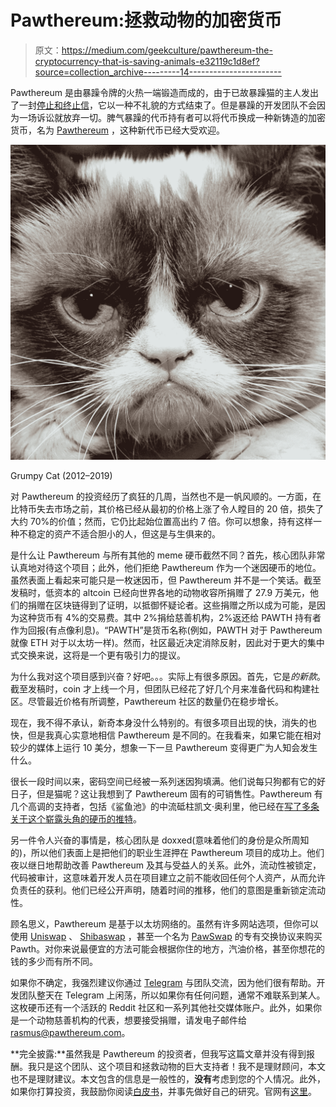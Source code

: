 # Pawthereum:拯救动物的加密货币

> 原文：<https://medium.com/geekculture/pawthereum-the-cryptocurrency-that-is-saving-animals-e32119c1d8ef?source=collection_archive---------14----------------------->

Pawthereum 是由暴躁令牌的火热一端锻造而成的，由于已故暴躁猫的主人发出了一封[停止和终止信](https://viacasinos.com/blog/grumpy-did-a-dumpy/)，它以一种不礼貌的方式结束了。但是暴躁的开发团队不会因为一场诉讼就放弃一切。脾气暴躁的代币持有者可以将代币换成一种新铸造的加密货币，名为 [Pawthereum](https://pawthereum.com/) ，这种新代币已经大受欢迎。

![](img/d15a1876530af5604a9727ba02ed4080.png)

Grumpy Cat (2012–2019)

对 Pawthereum 的投资经历了疯狂的几周，当然也不是一帆风顺的。一方面，在比特币失去市场之前，其价格已经从最初的价格上涨了令人瞠目的 20 倍，损失了大约 70%的价值；然而，它仍比起始位置高出约 7 倍。你可以想象，持有这样一种不稳定的资产不适合胆小的人，但这是与生俱来的。

是什么让 Pawthereum 与所有其他的 meme 硬币截然不同？首先，核心团队非常认真地对待这个项目；此外，他们拒绝 Pawthereum 作为一个迷因硬币的地位。虽然表面上看起来可能只是一枚迷因币，但 Pawthereum 并不是一个笑话。截至发稿时，低资本的 altcoin 已经向世界各地的动物收容所捐赠了 27.9 万美元，他们的捐赠在区块链得到了证明，以抵御怀疑论者。这些捐赠之所以成为可能，是因为这种货币有 4%的交易费。其中 2%捐给慈善机构，2%返还给 PAWTH 持有者作为回报(有点像利息)。“PAWTH”是货币名称(例如，PAWTH 对于 Pawthereum 就像 ETH 对于以太坊一样)。然而，社区最近决定消除反射，因此对于更大的集中式交换来说，这将是一个更有吸引力的提议。

为什么我对这个项目感到兴奋？好吧。。。实际上有很多原因。首先，它是*的新款*。截至发稿时，coin 才上线一个月，但团队已经花了好几个月来准备代码和构建社区。尽管最近价格有所调整，Pawthereum 社区的数量仍在稳步增长。

现在，我不得不承认，新奇本身没什么特别的。有很多项目出现的快，消失的也快，但是我真心实意地相信 Pawthereum 是不同的。在我看来，如果它能在相对较少的媒体上运行 10 美分，想象一下一旦 Pawthereum 变得更广为人知会发生什么。

很长一段时间以来，密码空间已经被一系列迷因狗填满。他们说每只狗都有它的好日子，但是猫呢？这让我想到了 Pawthereum 固有的可销售性。Pawthereum 有几个高调的支持者，包括《鲨鱼池》的中流砥柱凯文·奥利里，他已经在[写了多条关于这个崭露头角的硬币的推特](https://investorplace.com/2021/11/kevin-oleary-sparks-a-battle-of-cat-vs-doge-while-promoting-little-known-pawthereum-crypto/)。

另一件令人兴奋的事情是，核心团队是 doxxed(意味着他们的身份是众所周知的)，所以他们表面上是把他们的职业生涯押在 Pawthereum 项目的成功上。他们夜以继日地帮助改善 Pawthereum 及其与受益人的关系。此外，流动性被锁定，代码被审计，这意味着开发人员在项目建立之前不能收回任何个人资产，从而允许负责任的获利。他们已经公开声明，随着时间的推移，他们的意图是重新锁定流动性。

顾名思义，Pawthereum 是基于以太坊网络的。虽然有许多网站选项，但你可以使用 [Uniswap](https://uniswap.org/) 、 [Shibaswap](https://shibaswap.com/#/) ，甚至一个名为 [PawSwap](https://my.pawthereum.com/#/swap) 的专有交换协议来购买 Pawth。对你来说最便宜的方法可能会根据你住的地方，汽油价格，甚至你想花的钱的多少而有所不同。

如果你不确定，我强烈建议你通过 [Telegram](https://t.me/pawthereum) 与团队交流，因为他们很有帮助。开发团队整天在 Telegram 上闲荡，所以如果你有任何问题，通常不难联系到某人。这枚硬币还有一个活跃的 Reddit 社区和一系列其他社交媒体账户。此外，如果你是一个动物慈善机构的代表，想要接受捐赠，请发电子邮件给 rasmus@pawthereum.com。

**完全披露:**虽然我是 Pawthereum 的投资者，但我写这篇文章并没有得到报酬。我只是这个团队、这个项目和拯救动物的巨大支持者！我不是理财顾问，本文也不是理财建议。本文包含的信息是一般性的，**没有**考虑到您的个人情况。此外，如果你打算投资，我鼓励你阅读[白皮书](https://pawthereum.com/shared-files/2097/?Pawpaper.pdf)，并事先做好自己的研究。官网有[这里](https://pawthereum.com/)。
